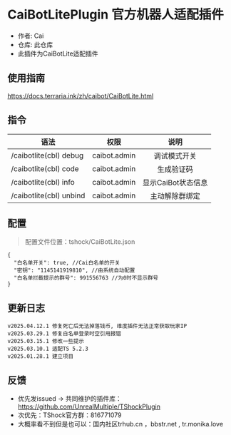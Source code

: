 # CaiBotLitePlugin 官方机器人适配插件

- 作者: Cai
- 仓库: 此仓库
- 此插件为CaiBotLite适配插件

## 使用指南

https://docs.terraria.ink/zh/caibot/CaiBotLite.html

## 指令

| 语法                     |      权限      |      说明      |
|------------------------|:------------:|:------------:|
| /caibotlite(cbl) debug | caibot.admin |    调试模式开关    |
| /caibotlite(cbl) code	      | caibot.admin |    生成验证码     |
| /caibotlite(cbl) info	      | caibot.admin | 显示CaiBot状态信息 |
| /caibotlite(cbl) unbind	    | caibot.admin |   主动解除群绑定    |

## 配置

> 配置文件位置：tshock/CaiBotLite.json

```json5
{
  "白名单开关": true, //Cai白名单的开关
  "密钥": "1145141919810", //由系统自动配置
  "白名单拦截提示的群号": 991556763 //为0时不显示群号
}
```

## 更新日志

```
v2025.04.12.1 修复死亡后无法掉落钱币, 维度插件无法正常获取玩家IP
v2025.03.29.1 修复白名单登录时空引用报错
v2025.03.15.1 修改一些提示
v2025.03.10.1 适配TS 5.2.3
v2025.01.28.1 建立项目
```

## 反馈

- 优先发issued -> 共同维护的插件库：https://github.com/UnrealMultiple/TShockPlugin
- 次优先：TShock官方群：816771079
- 大概率看不到但是也可以：国内社区trhub.cn ，bbstr.net , tr.monika.love

